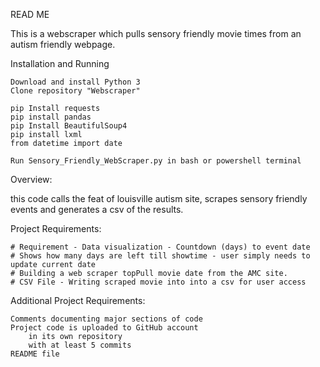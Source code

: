 READ ME

This is a webscraper which pulls sensory friendly movie times from an autism friendly webpage.

Installation and Running

    Download and install Python 3
    Clone repository "Webscraper"
    
    pip Install requests
    pip install pandas
    pip Install BeautifulSoup4
    pip install lxml
    from datetime import date
    
    Run Sensory_Friendly_WebScraper.py in bash or powershell terminal

Overview:

this code calls the feat of louisville autism site, scrapes sensory friendly events and generates a csv of the results. 

Project Requirements:

    # Requirement - Data visualization - Countdown (days) to event date
    # Shows how many days are left till showtime - user simply needs to update current date
    # Building a web scraper topPull movie date from the AMC site. 
    # CSV File - Writing scraped movie into into a csv for user access

Additional Project Requirements:

    Comments documenting major sections of code
    Project code is uploaded to GitHub account
        in its own repository
        with at least 5 commits
    README file
